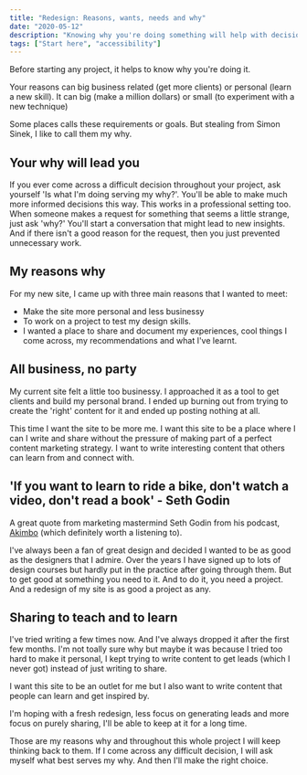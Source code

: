 ```yaml
---
title: "Redesign: Reasons, wants, needs and why"
date: "2020-05-12"
description: "Knowing why you're doing something will help with decisions in the future."
tags: ["Start here", "accessibility"]
---
```


Before starting any project, it helps to know why you're doing it.

Your reasons can big business related (get more clients) or personal (learn a new skill). It can big (make a million dollars) or small (to experiment with a new technique)

Some places calls these requirements or goals. But stealing from Simon Sinek, I like to call them my why.

## Your why will lead you

If you ever come across a difficult decision throughout your project, ask yourself 'Is what I'm doing serving my why?'. You'll be able to make much more informed decisions this way. This works in a professional setting too. When someone makes a request for something that seems a little strange, just ask 'why?' You'll start a conversation that might lead to new insights. And if there isn't a good reason for the request, then you just prevented unnecessary work.

## My reasons why

For my new site, I came up with three main reasons that I wanted to meet:

- Make the site more personal and less businessy
- To work on a project to test my design skills.
- I wanted a place to share and document my experiences, cool things I come across, my recommendations and what I've learnt.

## All business, no party

My current site felt a little too businessy. I approached it as a tool to get clients and build my personal brand. I ended up burning out from trying to create the 'right' content for it and ended up posting nothing at all.

This time I want the site to be more me. I want this site to be a place where I can I write and share without the pressure of making part of a perfect content marketing strategy. I want to write interesting content that others can learn from and connect with.

## 'If you want to learn to ride a bike, don't watch a video, don't read a book' - Seth Godin

A great quote from marketing mastermind Seth Godin from his podcast, [Akimbo](https://www.akimbo.link/) (which definitely worth a listening to).

I've always been a fan of great design and decided I wanted to be as good as the designers that I admire. Over the years I have signed up to lots of design courses but hardly put in the practice after going through them. But to get good at something you need to it. And to do it, you need a project. And a redesign of my site is as good a project as any.

## Sharing to teach and to learn

I've tried writing a few times now. And I've always dropped it after the first few months. I'm not toally sure why but maybe it was because I tried too hard to make it personal, I kept trying to write content to get leads (which I never got) instead of just writing to share.

I want this site to be an outlet for me but I also want to write content that people can learn and get inspired by.

I'm hoping with a fresh redesign, less focus on generating leads and more focus on purely sharing, I'll be able to keep at it for a long time.

Those are my reasons why and throughout this whole project I will keep thinking back to them. If I come across any difficult decision, I will ask myself what best serves my why. And then I'll make the right choice.
